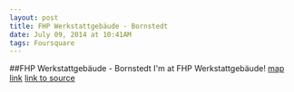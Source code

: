 ```yaml
---
layout: post
title: FHP Werkstattgebäude - Bornstedt
date: July 09, 2014 at 10:41AM
tags: Foursquare
---
```

##FHP Werkstattgebäude - Bornstedt
I'm at FHP Werkstattgebäude! [map link](http://ift.tt/VIU8gK)
[link to source](http://ift.tt/VIU9Be) 
